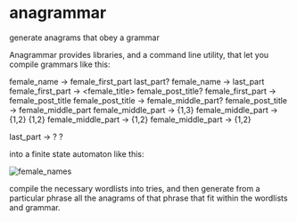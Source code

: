 # anagrammar
generate anagrams that obey a grammar

Anagrammar provides libraries, and a command line utility, that let you compile grammars like
this:

   female_name        -> female_first_part last_part?
   female_name        -> last_part
   female_first_part  -> <female_title> female_post_title?
   female_first_part  -> female_post_title
   female_post_title  -> <female> female_middle_part?
   female_post_title  -> female_middle_part
   female_middle_part -> <initial>{1,3}
   female_middle_part -> <female>{1,2} <surname>{1,2}
   female_middle_part -> <female>{1,2}
   female_middle_part -> <surname>{1,2}
   
   last_part -> <epithet>? <surname> <suffix>?

into a finite state automaton like this:

![female_names](https://cloud.githubusercontent.com/assets/177421/20863030/e0f650a6-b98a-11e6-84ef-6c2291dea52f.png)

compile the necessary wordlists into tries, and then generate from a particular phrase
all the anagrams of that phrase that fit within the wordlists and grammar.

